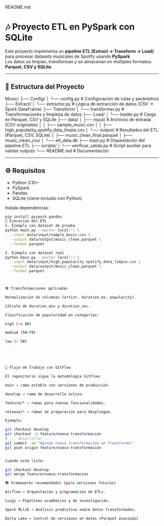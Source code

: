 README.md
# 🎶 Proyecto ETL en PySpark con SQLite

Este proyecto implementa un **pipeline ETL (Extract → Transform → Load)** para procesar datasets musicales de Spotify usando **PySpark**.  
Los datos se limpian, transforman y se almacenan en múltiples formatos: **Parquet, CSV y SQLite**.

---

## 📂 Estructura del Proyecto



Music/
├── Config/
│ └── config.py # Configuración de rutas y parámetros
├── Extract/
│ └── extractor.py # Lógica de extracción de datos (CSV → Spark DataFrame)
├── Transform/
│ └── transformer.py # Transformaciones y limpieza de datos
├── Load/
│ └── loader.py # Carga en Parquet, CSV y SQLite
├── data/
│ ├── input/ # Archivos de entrada (CSV originales)
│ │ ├── sample_music.csv
│ │ ├── high_popularity_spotify_data_limpio.csv
│ └── output/ # Resultados del ETL (Parquet, CSV, SQLite)
│ ├── music_clean_final.parquet
│ ├── music_clean_csv/
│ └── etl_data.db
├── main.py # Orquestación del pipeline ETL
├── scripts/
│ └── verificar_salida.py # Script auxiliar para validar outputs
└── README.md # Documentación


---

## ⚙️ Requisitos

- Python 3.10+
- PySpark
- Pandas
- SQLite (viene incluido con Python)

Instala dependencias:
```bash
pip install pyspark pandas
🚀 Ejecución del ETL
1. Ejemplo con dataset de prueba
python main.py --master local[*] \
  --input data/input/sample_music.csv \
  --output data/output/music_clean.parquet \
  --format parquet

2. Ejemplo con dataset real
python main.py --master local[*] \
  --input data/input/high_popularity_spotify_data_limpio.csv \
  --output data/output/music_clean.parquet \
  --format parquet



🛠️ Transformaciones aplicadas

Normalización de columnas (artist, duration_ms, popularity).

Cálculo de duration_min y duration_sec.

Clasificación de popularidad en categorías:

high (>= 80)

medium (50–79)

low (< 50)





🔄 Flujo de Trabajo con GitFlow

El repositorio sigue la metodología GitFlow:

main → rama estable con versiones de producción.

develop → rama de desarrollo activo.

feature/* → ramas para nuevas funcionalidades.

release/* → ramas de preparación para despliegue.

Ejemplo:

git checkout develop
git checkout -b feature/nueva-transformacion
# ... desarrollar ...
git commit -am "Agrego nueva transformación en Transformer"
git push origin feature/nueva-transformacion


Cuando esté listo:

git checkout develop
git merge feature/nueva-transformacion

📚 Frameworks recomendados (para versiones futuras)

Airflow → Orquestación y programación de ETLs.

Luigi → Pipelines académicos y de investigación.

Spark MLlib → Análisis predictivo sobre datos transformados.

Delta Lake → Control de versiones en datos (Parquet avanzado)